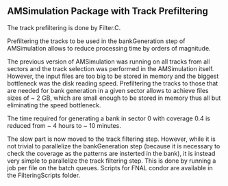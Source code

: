 AMSimulation Package with Track Prefiltering
--------------------------------------------

The track prefiltering is done by Filter.C.

Prefiltering the tracks to be used in the bankGeneration step of AMSimulation allows to reduce processing time by orders of magnitude.

The previous version of AMSimulation was running on all tracks from all sectors and the track selection was performed in the AMSimulation itself. However, the input files are too big to be stored in memory and the biggest bottleneck was the disk reading speed.
Prefiltering the tracks to those that are needed for bank generation in a given sector allows to achieve files sizes of ~ 2 GB, which are small enough to be stored in memory thus all but eliminating the speed bottleneck.

The time required for generating a bank in sector 0 with coverage 0.4 is reduced from ~ 4 hours to ~ 10 minutes.

The slow part is now moved to the track filtering step. However, while it is not trivial to parallelize the bankGeneration step (because it is necessary to check the coverage as the patterns are insterted in the bank), it is instead very simple to parallelize the track filtering step. This is done by running a job per file on the batch queues. Scripts for FNAL condor are available in the FilteringScripts folder.

